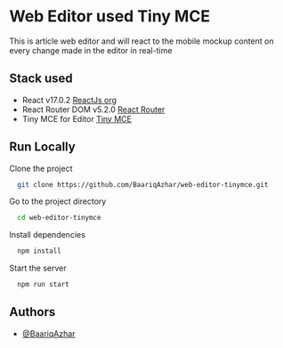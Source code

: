 
# Web Editor used Tiny MCE

This is article web editor and will react to the mobile mockup content on every change made in the
editor in real-time
## Stack used

 - React v17.0.2 [ReactJs org](https://reactjs.org/)
 - React Router DOM v5.2.0 [React Router](https://reactrouter.com/web/guides/quick-start)
 - Tiny MCE for Editor [Tiny MCE](https://www.tiny.cloud/docs/integrations/react/)
  
## Run Locally

Clone the project

```bash
  git clone https://github.com/BaariqAzhar/web-editor-tinymce.git
```

Go to the project directory

```bash
  cd web-editor-tinymce
```

Install dependencies

```bash
  npm install
```

Start the server

```bash
  npm run start
```

  
## Authors

- [@BaariqAzhar](https://github.com/BaariqAzhar)